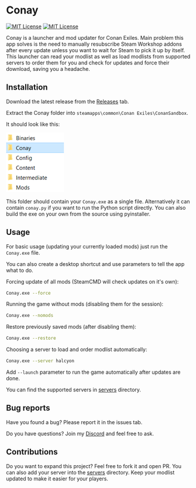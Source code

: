 # Conay

[![MIT License](https://img.shields.io/badge/License-MIT-green.svg)](https://github.com/RatajVaver/conay/blob/main/LICENSE)
[![MIT License](https://img.shields.io/badge/Discord-Rataj's_Workshop-blue.svg)](https://discord.gg/3WJNxCTn8m)

Conay is a launcher and mod updater for Conan Exiles. Main problem this app solves is the need to manually resubscribe Steam Workshop addons after every update unless you want to wait for Steam to pick it up by itself. This launcher can read your modlist as well as load modlists from supported servers to order them for you and check for updates and force their download, saving you a headache.

## Installation

Download the latest release from the [Releases](https://github.com/RatajVaver/conay/releases) tab.

Extract the Conay folder into `steamapps\common\Conan Exiles\ConanSandbox`.

It should look like this:

![ConanSandbox folder](assets/readme_folder.png)

This folder should contain your `Conay.exe` as a single file.
Alternatively it can contain `conay.py` if you want to run the Python script directly.
You can also build the exe on your own from the source using pyinstaller.

## Usage

For basic usage (updating your currently loaded mods) just run the `Conay.exe` file.

You can also create a desktop shortcut and use parameters to tell the app what to do.

Forcing update of all mods (SteamCMD will check updates on it's own):

```sh
Conay.exe --force
```

Running the game without mods (disabling them for the session):
```sh
Conay.exe --nomods
```

Restore previously saved mods (after disabling them):
```sh
Conay.exe --restore
```

Choosing a server to load and order modlist automatically:

```sh
Conay.exe --server halcyon
```

Add `--launch` parameter to run the game automatically after updates are done.

You can find the supported servers in [servers](https://github.com/RatajVaver/conay/servers) directory.

## Bug reports

Have you found a bug? Please report it in the issues tab.

Do you have questions? Join my [Discord](https://discord.gg/3WJNxCTn8m) and feel free to ask.

## Contributions

Do you want to expand this project? Feel free to fork it and open PR. You can also add your server into the [servers](https://github.com/RatajVaver/conay/servers) directory. Keep your modlist updated to make it easier for your players.